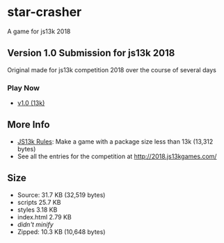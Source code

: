 # star-crasher
A game for js13k 2018

## Version 1.0 Submission for js13k 2018

Original made for js13k competition 2018 over the course of several days

### Play Now

* [v1.0 (13k)](https://deathraygames.com/play-online/star-crasher/js13k/)

## More Info

* [JS13k Rules](http://2018.js13kgames.com/#rules): Make a game with a package size less than 13k (13,312 bytes)
* See all the entries for the competition at http://2018.js13kgames.com/

## Size

* Source: 31.7 KB (32,519 bytes)
 * scripts 25.7 KB
 * styles 3.18 KB
 * index.html 2.79 KB
* _didn't minify_
* Zipped: 10.3 KB (10,648 bytes)


